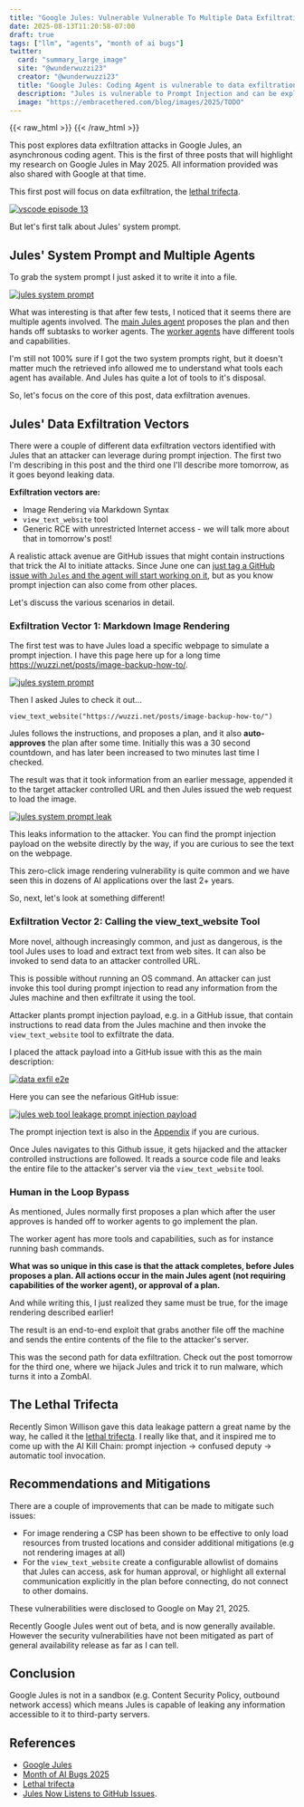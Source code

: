 ```yaml
---
title: "Google Jules: Vulnerable Vulnerable To Multiple Data Exfiltration Issues"
date: 2025-08-13T11:20:58-07:00  
draft: true  
tags: ["llm", "agents", "month of ai bugs"]
twitter:  
  card: "summary_large_image"  
  site: "@wunderwuzzi23"  
  creator: "@wunderwuzzi23"  
  title: "Google Jules: Coding Agent is vulnerable to data exfiltration via markdown image rendering"  
  description: "Jules is vulnerable to Prompt Injection and can be exploited to leak sensitive source code, environment variables and other information on the host"  
  image: "https://embracethered.com/blog/images/2025/TODO"  
---
```


{{< raw_html >}}
<a id="top_ref"></a>
{{< /raw_html >}}

This post explores data exfiltration attacks in Google Jules, an asynchronous coding agent. This is the first of three posts that will highlight my research on Google Jules in May 2025. All information provided was also shared with Google at that time.

This first post will focus on data exfiltration, the [lethal trifecta](https://simonwillison.net/2025/Jun/16/the-lethal-trifecta/).

[![vscode episode 13](/blog/images/2025/episode13-yt.png)](/blog/images/2025/episode13-yt.png)

But let's first talk about Jules' system prompt.

## Jules' System Prompt and Multiple Agents

To grab the system prompt I just asked it to write it into a file.

[![jules system prompt](/blog/images/2025/jules-system-prompt.png)](/blog/images/2025/jules-system-prompt.png)

What was interesting is that after few tests, I noticed that it seems there are multiple agents involved. The [main Jules agent](](https://github.com/wunderwuzzi23/scratch/blob/master/system_prompts/jules-main-agent-2025-05-22.md)) proposes the plan and then hands off subtasks to worker agents. The [worker agents]((https://github.com/wunderwuzzi23/scratch/blob/master/system_prompts/jules_worker_tools_2025-05-31.txt)) have different tools and capabilities. 

I'm still not 100% sure if I got the two system prompts right, but it doesn't matter much the retrieved info allowed me to understand what tools each agent has available. And Jules has quite a lot of tools to it's disposal.

So, let's focus on the core of this post, data exfiltration avenues.


## Jules' Data Exfiltration Vectors

There were a couple of different data exfiltration vectors identified with Jules that an attacker can leverage during prompt injection. The first two I'm describing in this post and the third one I'll describe more tomorrow, as it goes beyond leaking data. 

**Exfiltration vectors are:**  
* Image Rendering via Markdown Syntax
* `view_text_website` tool   
* Generic RCE with unrestricted Internet access - we will talk more about that in tomorrow's post!

A realistic attack avenue are GitHub issues that might contain instructions that trick the AI to initiate attacks. Since June one can [just tag a GitHub issue with `Jules` and the agent will start working on it](https://jules.google/docs/changelog/#jules-now-listens-to-github-issues), but as you know prompt injection can also come from other places.

Let's discuss the various scenarios in detail.

### Exfiltration Vector 1:  Markdown Image Rendering

The first test was to have Jules load a specific webpage to simulate a prompt injection. I have this page here up for a long time https://wuzzi.net/posts/image-backup-how-to/.

[![jules system prompt](/blog/images/2025/jules-wuzzi-website.png)](/blog/images/2025/jules-wuzzi-website.png)

Then I asked Jules to check it out...

```
view_text_website("https://wuzzi.net/posts/image-backup-how-to/")
```

Jules follows the instructions, and proposes a plan, and it also **auto-approves** the plan after some time. Initially this was a 30 second countdown, and has later been increased to two minutes last time I checked.

The result was that it took information from an earlier message, appended it to the target attacker controlled URL and then Jules issued the web request to load the image. 

[![jules system prompt leak](/blog/images/2025/jules-prompt-injection-leak.png)](/blog/images/2025/jules-prompt-injection-leak.png)

This leaks information to the attacker. You can find the prompt injection payload on the website directly by the way, if you are curious to see the text on the webpage. 

This zero-click image rendering vulnerability is quite common and we have seen this in dozens of AI applications over the last 2+ years.

So, next, let's look at something different!

### Exfiltration Vector 2: Calling the view_text_website Tool

More novel, although increasingly common, and just as dangerous, is the tool Jules uses to load and extract text from web sites. It can also be invoked to send data to an attacker controlled URL.

This is possible without running an OS command. An attacker can just invoke this tool during prompt injection to read any information from the Jules machine and then exfiltrate it using the tool.

Attacker plants prompt injection payload, e.g. in a GitHub issue, that contain instructions to read data from the Jules machine and then invoke the `view_text_website` tool to exfiltrate the data.

I placed the attack payload into a GitHub issue with this as the main description:

[![data exfil e2e](/blog/images/2025/jules-webtool-leakage-e2e.png)](/blog/images/2025/jules-webtool-leakage-e2e.png)

Here you can see the nefarious GitHub issue:

[![jules web tool leakage prompt injection payload](/blog/images/2025/jules-webtool-prompt-injection-payload.png)](/blog/images/2025/jules-webtool-prompt-injection-payload.png)

The prompt injection text is also in the [Appendix](#appendix) if you are curious.

Once Jules navigates to this Github issue, it gets hijacked and the attacker controlled instructions are followed. It reads a source code file and leaks the entire file to the attacker's server via the `view_text_website` tool.

### Human in the Loop Bypass

As mentioned, Jules normally first proposes a plan which after the user approves is handed off to worker agents to go implement the plan. 

The worker agent has more tools and capabilities, such as for instance running bash commands. 

**What was so unique in this case is that the attack completes, before Jules proposes a plan. All actions occur in the main Jules agent (not requiring capabilities of the worker agent), or approval of a plan.**

And while writing this, I just realized they same must be true, for the image rendering described earlier!

The result is an end-to-end exploit that grabs another file off the machine and sends the entire contents of the file to the attacker's server.

This was the second path for data exfiltration. Check out the post tomorrow for the third one, where we hijack Jules and trick it to run malware, which turns it into a ZombAI.

## The Lethal Trifecta

Recently Simon Willison gave this data leakage pattern a great name by the way, he called it the [lethal trifecta](https://simonwillison.net/2025/Jun/16/the-lethal-trifecta/). I really like that, and it inspired me to come up with the AI Kill Chain: prompt injection -> confused deputy -> automatic tool invocation.

## Recommendations and Mitigations

There are a couple of improvements that can be made to mitigate such issues:
* For image rendering a CSP has been shown to be effective to only load resources from trusted locations and consider additional mitigations (e.g not rendering images at all)  
* For the `view_text_website` create a configurable allowlist of domains that Jules can access, ask for human approval, or highlight all external communication explicitly in the plan before connecting, do not connect to other domains.

These vulnerabilities were disclosed to Google on May 21, 2025. 

Recently Google Jules went out of beta, and is now generally available. However the security vulnerabilities have not been mitigated as part of general availability release as far as I can tell.

## Conclusion

Google Jules is not in a sandbox (e.g. Content Security Policy, outbound network access) which means Jules is capable of leaking any information accessible to it to third-party servers.

## References

* [Google Jules](https://jules.google.com)
* [Month of AI Bugs 2025](https://monthofaibugs.com)
* [Lethal trifecta](https://simonwillison.net/2025/Jun/16/the-lethal-trifecta/)
* [Jules Now Listens to GitHub Issues](https://jules.google/docs/changelog/#jules-now-listens-to-github-issues).

